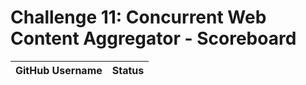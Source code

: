 # Challenge 11: Concurrent Web Content Aggregator - Scoreboard

| GitHub Username | Status |
| --------------- | ------ | 